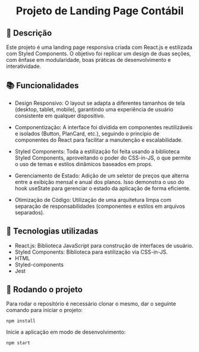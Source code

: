 <h1 align="center">Projeto de Landing Page Contábil</h1>

## :memo: Descrição
Este projeto é uma landing page responsiva criada com React.js e estilizada com Styled Components. O objetivo foi replicar um design de duas seções, com ênfase em modularidade, boas práticas de desenvolvimento e interatividade. 

## :books: Funcionalidades
- Design Responsivo: O layout se adapta a diferentes tamanhos de tela (desktop, tablet, mobile), garantindo uma experiência de usuário consistente em qualquer dispositivo.

- Componentização: A interface foi dividida em componentes reutilizáveis e isolados (Button, PlanCard, etc.), seguindo o princípio de componentes do React para facilitar a manutenção e escalabilidade.

- Styled Components: Toda a estilização foi feita usando a biblioteca Styled Components, aproveitando o poder do CSS-in-JS, o que permite o uso de temas e estilos dinâmicos baseados em props.

- Gerenciamento de Estado: Adição de um seletor de preços que alterna entre a exibição mensal e anual dos planos. Isso demonstra o uso do hook useState para gerenciar o estado da aplicação de forma eficiente.

- Otimização de Código: Utilização de uma arquitetura limpa com separação de responsabilidades (componentes e estilos em arquivos separados).

## :wrench: Tecnologias utilizadas
* React.js: Biblioteca JavaScript para construção de interfaces de usuário.
* Styled Components: Biblioteca para estilização via CSS-in-JS.
* HTML
* Styled-components
* Jest

## :rocket: Rodando o projeto
Para rodar o repositório é necessário clonar o mesmo, dar o seguinte comando para iniciar o projeto:
```
npm install
```
Inicie a aplicação em modo de desenvolvimento:
```
npm start
```
